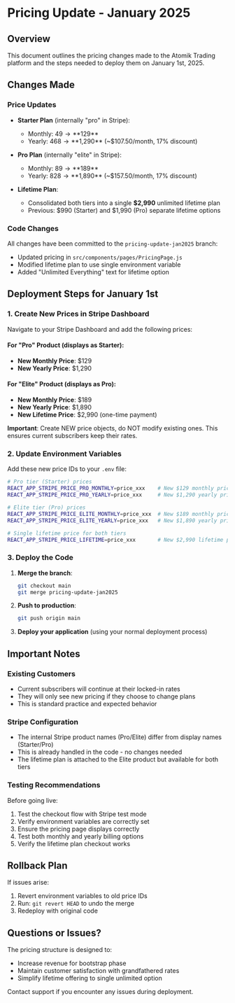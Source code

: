 # Pricing Update - January 2025

## Overview
This document outlines the pricing changes made to the Atomik Trading platform and the steps needed to deploy them on January 1st, 2025.

## Changes Made

### Price Updates
- **Starter Plan** (internally "pro" in Stripe):
  - Monthly: $49 → **$129**
  - Yearly: $468 → **$1,290** (~$107.50/month, 17% discount)
  
- **Pro Plan** (internally "elite" in Stripe):
  - Monthly: $89 → **$189**
  - Yearly: $828 → **$1,890** (~$157.50/month, 17% discount)

- **Lifetime Plan**:
  - Consolidated both tiers into a single **$2,990** unlimited lifetime plan
  - Previous: $990 (Starter) and $1,990 (Pro) separate lifetime options

### Code Changes
All changes have been committed to the `pricing-update-jan2025` branch:
- Updated pricing in `src/components/pages/PricingPage.js`
- Modified lifetime plan to use single environment variable
- Added "Unlimited Everything" text for lifetime option

## Deployment Steps for January 1st

### 1. Create New Prices in Stripe Dashboard

Navigate to your Stripe Dashboard and add the following prices:

#### For "Pro" Product (displays as Starter):
- **New Monthly Price**: $129
- **New Yearly Price**: $1,290

#### For "Elite" Product (displays as Pro):
- **New Monthly Price**: $189
- **New Yearly Price**: $1,890
- **New Lifetime Price**: $2,990 (one-time payment)

**Important**: Create NEW price objects, do NOT modify existing ones. This ensures current subscribers keep their rates.

### 2. Update Environment Variables

Add these new price IDs to your `.env` file:

```bash
# Pro tier (Starter) prices
REACT_APP_STRIPE_PRICE_PRO_MONTHLY=price_xxx    # New $129 monthly price ID
REACT_APP_STRIPE_PRICE_PRO_YEARLY=price_xxx     # New $1,290 yearly price ID

# Elite tier (Pro) prices  
REACT_APP_STRIPE_PRICE_ELITE_MONTHLY=price_xxx  # New $189 monthly price ID
REACT_APP_STRIPE_PRICE_ELITE_YEARLY=price_xxx   # New $1,890 yearly price ID

# Single lifetime price for both tiers
REACT_APP_STRIPE_PRICE_LIFETIME=price_xxx       # New $2,990 lifetime price ID
```

### 3. Deploy the Code

1. **Merge the branch**:
   ```bash
   git checkout main
   git merge pricing-update-jan2025
   ```

2. **Push to production**:
   ```bash
   git push origin main
   ```

3. **Deploy your application** (using your normal deployment process)

## Important Notes

### Existing Customers
- Current subscribers will continue at their locked-in rates
- They will only see new pricing if they choose to change plans
- This is standard practice and expected behavior

### Stripe Configuration
- The internal Stripe product names (Pro/Elite) differ from display names (Starter/Pro)
- This is already handled in the code - no changes needed
- The lifetime plan is attached to the Elite product but available for both tiers

### Testing Recommendations
Before going live:
1. Test the checkout flow with Stripe test mode
2. Verify environment variables are correctly set
3. Ensure the pricing page displays correctly
4. Test both monthly and yearly billing options
5. Verify the lifetime plan checkout works

## Rollback Plan
If issues arise:
1. Revert environment variables to old price IDs
2. Run: `git revert HEAD` to undo the merge
3. Redeploy with original code

## Questions or Issues?
The pricing structure is designed to:
- Increase revenue for bootstrap phase
- Maintain customer satisfaction with grandfathered rates
- Simplify lifetime offering to single unlimited option

Contact support if you encounter any issues during deployment.